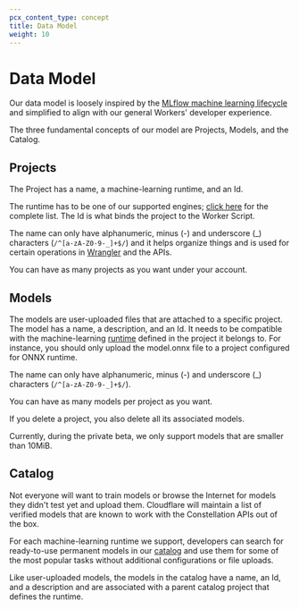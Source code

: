 ```yaml
---
pcx_content_type: concept
title: Data Model
weight: 10
---
```


# Data Model

Our data model is loosely inspired by the [MLflow machine learning lifecycle](https://mlflow.org/docs/latest/concepts.html) and simplified to align with our general Workers' developer experience.

The three fundamental concepts of our model are Projects, Models, and the Catalog.

## Projects

The Project has a name, a machine-learning runtime, and an Id.

The runtime has to be one of our supported engines; [click here](/constellation/platform/runtimes/) for the complete list. The Id is what binds the project to the Worker Script.

The name can only have alphanumeric, minus (-) and underscore (_) characters (```/^[a-zA-Z0-9-_]+$/```) and it helps organize things and is used for certain operations in [Wrangler](/constellation/concepts/wrangler-support/) and the APIs.

You can have as many projects as you want under your account.

## Models

The models are user-uploaded files that are attached to a specific project. The model has a name, a description, and an Id. It needs to be compatible with the machine-learning [runtime](/constellation/platform/runtimes/) defined in the project it belongs to. For instance, you should only upload the model.onnx file to a project configured for ONNX runtime.

The name can only have alphanumeric, minus (-) and underscore (_) characters (```/^[a-zA-Z0-9-_]+$/```).

You can have as many models per project as you want.

If you delete a project, you also delete all its associated models.

Currently, during the private beta, we only support models that are smaller than 10MiB.

## Catalog

Not everyone will want to train models or browse the Internet for models they didn't test yet and upload them. Cloudflare will maintain a list of verified models that are known to work with the Constellation APIs out of the box.

For each machine-learning runtime we support, developers can search for ready-to-use permanent models in our [catalog](/constellation/platform/data-model/#catalog) and use them for some of the most popular tasks without additional configurations or file uploads.

Like user-uploaded models, the models in the catalog have a name, an Id, and a description and are associated with a parent catalog project that defines the runtime.

